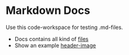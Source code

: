 # Markdown Docs

Use this code-workspace for testing .md-files.

* Docs contains all kind of [files](<md/start.md>)
* Show an example [header-image](<md/assets/header.md>)
